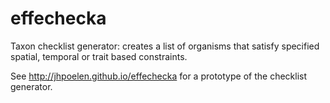 # effechecka
Taxon checklist generator: creates a list of organisms that satisfy specified spatial, temporal or trait based constraints.

See http://jhpoelen.github.io/effechecka for a prototype of the checklist generator.




